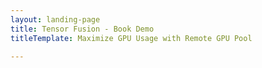```yaml
---
layout: landing-page
title: Tensor Fusion - Book Demo
titleTemplate: Maximize GPU Usage with Remote GPU Pool

---
```


<script setup lang="ts">
import { onMounted, ref } from 'vue';
onMounted(() => {
  const cal = document.createElement('script')
  cal.src = 'https://assets.calendly.com/assets/external/widget.js'
  cal.type = 'text/javascript'
  document.head.appendChild(cal)
})    
</script>

<div class="calendly-inline-widget" data-url="https://calendly.com/code2life/30min?hide_gdpr_banner=1&background_color=1f1f1f&text_color=ffffff&primary_color=ed5145"
    style="width:80vw;height:80vh">
</div>